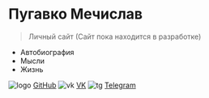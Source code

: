 <!-- _coverpage.md -->

<!--![logo](_media/icon.svg) --> 


# Пугавко Мечислав 

> Личный сайт (Сайт пока находится в разработке)

- Автобиография
- Мысли 
- Жизнь


![logo](__media/icons/Octocat.png ':size=5%') [GitHub](https://github.com/Pugavkomm)
![vk](__media/icons/vk.svg ':size=5%') [VK](https://vk.com/mechislavp)
![tg](__media/icons/Telegram.png ':size=5%') [Telegram](https://t.me/Mechislav)
<!--- ![rg](__media/icons/rg.png ':size=5%') [RG](https://www.researchgate.net/profile/Mechislav-Pugavko)--->
